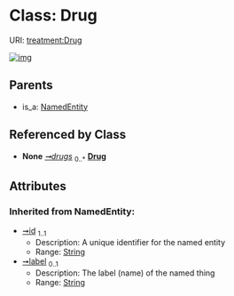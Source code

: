 
# Class: Drug




URI: [treatment:Drug](http://w3id.org/ontogpt/treatments/Drug)


[![img](https://yuml.me/diagram/nofunky;dir:TB/class/[NamedEntity],[DiseaseTreatmentSummary]-%20drugs%200..*>[Drug&#124;id(i):string;label(i):string%20%3F],[NamedEntity]^-[Drug],[DiseaseTreatmentSummary])](https://yuml.me/diagram/nofunky;dir:TB/class/[NamedEntity],[DiseaseTreatmentSummary]-%20drugs%200..*>[Drug&#124;id(i):string;label(i):string%20%3F],[NamedEntity]^-[Drug],[DiseaseTreatmentSummary])

## Parents

 *  is_a: [NamedEntity](NamedEntity.md)

## Referenced by Class

 *  **None** *[➞drugs](diseaseTreatmentSummary__drugs.md)*  <sub>0..\*</sub>  **[Drug](Drug.md)**

## Attributes


### Inherited from NamedEntity:

 * [➞id](namedEntity__id.md)  <sub>1..1</sub>
     * Description: A unique identifier for the named entity
     * Range: [String](types/String.md)
 * [➞label](namedEntity__label.md)  <sub>0..1</sub>
     * Description: The label (name) of the named thing
     * Range: [String](types/String.md)
